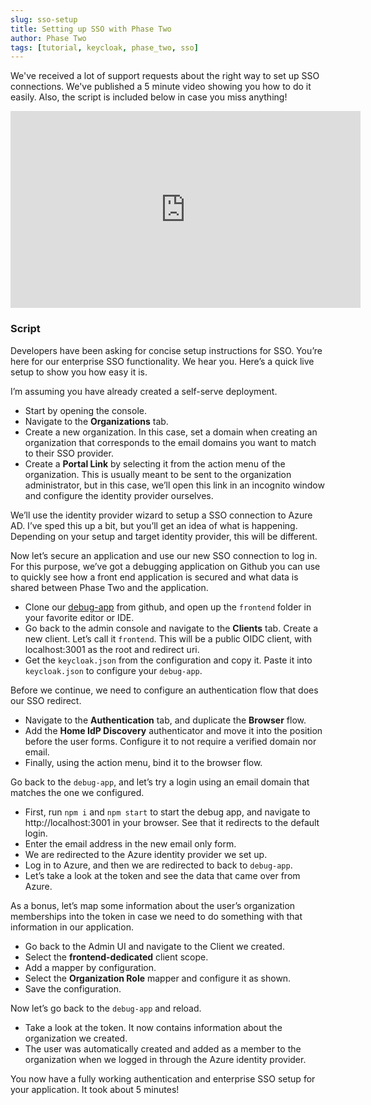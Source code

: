 ```yaml
---
slug: sso-setup
title: Setting up SSO with Phase Two
author: Phase Two
tags: [tutorial, keycloak, phase_two, sso]
---
```


We've received a lot of support requests about the right way to set up SSO connections. We've published a 5 minute video showing you how to do it easily. Also, the script is included below in case you miss anything!

<iframe width="560" height="315" src="https://www.youtube.com/embed/wAeT07JGhOI" title="YouTube video player" frameborder="0" allow="accelerometer; autoplay; clipboard-write; encrypted-media; gyroscope; picture-in-picture" allowfullscreen></iframe>

<!--truncate-->

### Script

Developers have been asking for concise setup instructions for SSO. You’re here for our enterprise SSO functionality. We hear you. Here’s a quick live setup to show you how easy it is.

I’m assuming you have already created a self-serve deployment.

- Start by opening the console.
- Navigate to the **Organizations** tab.
- Create a new organization. In this case, set a domain when creating an organization that corresponds to the email domains you want to match to their SSO provider.
- Create a **Portal Link** by selecting it from the action menu of the organization. This is usually meant to be sent to the organization administrator, but in this case, we’ll open this link in an incognito window and configure the identity provider ourselves.

We’ll use the identity provider wizard to setup a SSO connection to Azure AD. I’ve sped this up a bit, but you’ll get an idea of what is happening. Depending on your setup and target identity provider, this will be different.

Now let’s secure an application and use our new SSO connection to log in. For this purpose, we’ve got a debugging application on Github you can use to quickly see how a front end application is secured and what data is shared between Phase Two and the application.

- Clone our [debug-app](https://github.com/p2-inc/debug-app) from github, and open up the `frontend` folder in your favorite editor or IDE.
- Go back to the admin console and navigate to the **Clients** tab. Create a new client. Let’s call it `frontend`. This will be a public OIDC client, with localhost:3001 as the root and redirect uri.
- Get the `keycloak.json` from the configuration and copy it. Paste it into `keycloak.json` to configure your `debug-app`.

Before we continue, we need to configure an authentication flow that does our SSO redirect.

- Navigate to the **Authentication** tab, and duplicate the **Browser** flow.
- Add the **Home IdP Discovery** authenticator and move it into the position before the user forms. Configure it to not require a verified domain nor email.
- Finally, using the action menu, bind it to the browser flow.

Go back to the `debug-app`, and let’s try a login using an email domain that matches the one we configured.

- First, run `npm i` and `npm start` to start the debug app, and navigate to http://localhost:3001 in your browser. See that it redirects to the default login.
- Enter the email address in the new email only form.
- We are redirected to the Azure identity provider we set up.
- Log in to Azure, and then we are redirected to back to `debug-app`.
- Let’s take a look at the token and see the data that came over from Azure.

As a bonus, let’s map some information about the user’s organization memberships into the token in case we need to do something with that information in our application.

- Go back to the Admin UI and navigate to the Client we created.
- Select the **frontend-dedicated** client scope.
- Add a mapper by configuration.
- Select the **Organization Role** mapper and configure it as shown.
- Save the configuration.

Now let’s go back to the `debug-app` and reload.

- Take a look at the token. It now contains information about the organization we created.
- The user was automatically created and added as a member to the organization when we logged in through the Azure identity provider.

You now have a fully working authentication and enterprise SSO setup for your application. It took about 5 minutes!
